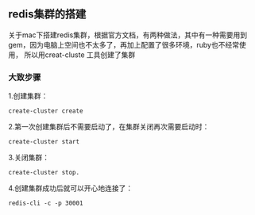## redis集群的搭建
关于mac下搭建redis集群，根据官方文档，有两种做法，其中有一种需要用到gem，因为电脑上空间也不太多了，再加上配置了很多环境，ruby也不经常使用，
所以用creat-cluste 工具创建了集群
### 大致步骤
1.创建集群：


`create-cluster create`


2.第一次创建集群后不需要启动了，在集群关闭再次需要启动时：


`create-cluster start`


3.关闭集群：


`create-cluster stop.`


4.创建集群成功后就可以开心地连接了：


`redis-cli -c -p 30001`
